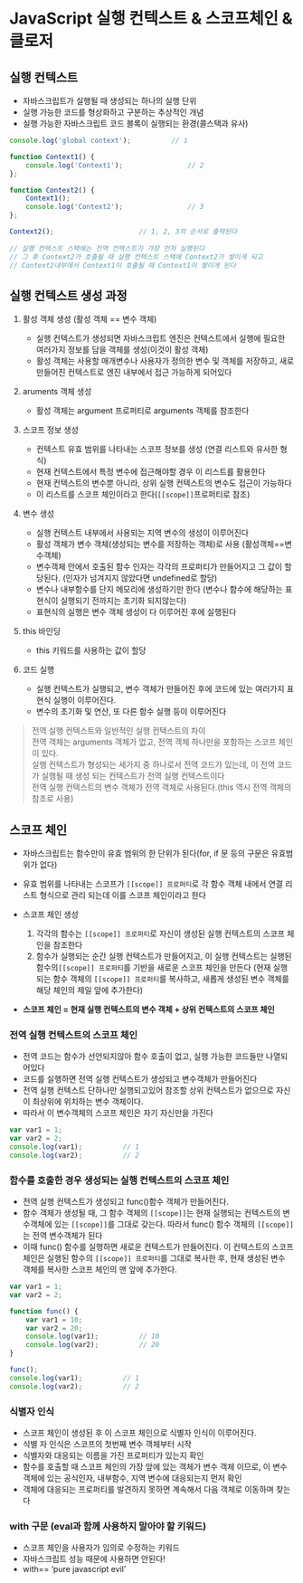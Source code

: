 # JavaScript 실행 컨텍스트 & 스코프체인 & 클로저

## 실행 컨텍스트
* 자바스크립트가 실행될 때 생성되는 하나의 실행 단위
* 실행 가능한 코드를 형상화하고 구분하는 추상적인 개념
* 실행 가능한 자바스크립트 코드 블록이 실행되는 환경(콜스택과 유사)

``` javascript
console.log('global context');			// 1

function Context1() {
	console.log('Context1');				// 2
};

function Context2() {
	Context1();
	console.log('Context2');				// 3
};

Context2();						// 1, 2, 3의 순서로 출력된다
	
// 실행 컨텍스트 스택에는 전역 컨텍스트가 가장 먼저 실행된다
// 그 후 Context2가 호출될 때 실행 컨텍스트 스택에 Context2가 쌓이게 되고
// Context2내부에서 Context1이 호출될 때 Context1이 쌓이게 된다
```

## 실행 컨텍스트 생성 과정
1. 활성 객체 생성 (활성 객체 == 변수 객체)
	* 실행 컨텍스트가 생성되면 자바스크립트 엔진은 컨텍스트에서 실행에 필요한 여러가지 정보를 담을 객체를 생성(이것이 활성 객체)
	* 활성 객체는 사용할 매개변수나 사용자가 정의한 변수 및 객체를 저장하고, 새로 만들어진 컨텍스트로 엔진 내부에서 접근 가능하게 되어있다

2. aruments 객체 생성
	* 활성 객체는 argument 프로퍼티로  arguments 객체를 참조한다

3. 스코프 정보 생성
	* 컨텍스트 유효 범위를 나타내는 스코프 정보를 생성 (연결 리스트와 유사한 형식)
	* 현재 컨텍스트에서 특정 변수에 접근해야할 경우 이 리스트를 활용한다
	* 현재 컨텍스트의 변수뿐 아니라, 상위 실행 컨텍스트의 변수도 접근이 가능하다
	* 이 리스트를 스코프 체인이라고 한다(`[[scope]]`프로퍼티로 참조)

4. 변수 생성
	* 실행 컨텍스트 내부에서 사용되는 지역 변수의 생성이 이루어진다
	* 활성 객체가 변수 객체(생성되는 변수를 저장하는 객체)로 사용 (활성객체==변수객체)
	* 변수객체 안에서 호출된 함수 인자는 각각의 프로퍼티가 만들어지고 그 값이 할당된다. (인자가 넘겨지지 않았다면 undefined로 할당)
	* 변수나 내부함수를 단지 메모리에 생성하기만 한다 (변수나 함수에 해당하는 표현식이 실행되기 전까지는 초기화 되지않는다)
	* 표현식의 실행은 변수 객체 생성이 다 이루어진 후에 실행된다


5. this 바인딩
	* 	this 키워드를 사용하는 값이 할당

6. 코드 실행
	* 	실행 컨텍스트가 실행되고, 변수 객체가 만들어진 후에 코드에 있는 여러가지 표현식 실행이 이루어진다.
	* 	변수의 초기화 및 연산, 또 다른 함수 실행 등이 이루어진다
	
> 전역 실행 컨텍스트와 일반적인 실행 컨텍스트의 차이  
> 전역 객체는 arguments 객체가 없고, 전역 객체 하나만을 포함하는 스코프 체인이 있다.  
> 실행 컨텍스트가 형성되는 세가지 중 하나로서 전역 코드가 있는데, 이 전역 코드가 실행될 때 생성 되는 컨텍스트가 전역 실행 컨텍스트이다  
> 전역 실행 컨텍스트의 변수 객체가 전역 객체로 사용된다.(this 역시 전역 객체의 참조로 사용)  



## 스코프 체인
* 자바스크립트는 함수만이 유효 범위의 한 단위가 된다(for, if 문 등의 구문은 유효범위가 없다)
* 유효 범위를 나타내는 스코프가 `[[scope]] 프로퍼티`로 각 함수 객체 내에서 연결 리스트 형식으로 관리 되는데 이를 스코프 체인이라고 한다
* 스코프 체인 생성
	1. 각각의 함수는 `[[scope]] 프로퍼티`로 자신이 생성된 실행 컨텍스트의 스코프 체인을 참조한다
	2. 함수가 실행되는 순간 실행 컨텍스트가 만들어지고, 이 실행 컨텍스트는 실행된 함수의`[[scope]] 프로퍼티`를 기반을 새로운 스코프 체인을 만든다 (현재 실행되는 함수 객체의 `[[scope]] 프로퍼티`를 복사하고, 새롭게 생성된 변수 객체를 해당 체인의 제일 앞에 추가한다)

* **스코프 체인 = 현재 실행 컨텍스트의 변수 객체 + 상위 컨텍스트의 스코프 체인**


### 전역 실행 컨텍스트의 스코프 체인

* 전역 코드는 함수가 선언되지않아 함수 호출이 없고, 실행 가능한 코드들만 나열되어있다
* 코드를 실행하면 전역 실행 컨텍스트가 생성되고 변수객체가 만들어진다
* 전역 실행 컨텍스트 단하나만 실행되고있어 참조할 상위 컨텍스트가 없으므로 자신이 최상위에 위치하는 변수 객체이다.
* 따라서 이 변수객체의 스코프 체인은 자기 자신만을 가진다
``` javascript
var var1 = 1;
var var2 = 2;
console.log(var1);			// 1
console.log(var2);			// 2
```


### 함수를 호출한 경우 생성되는 실행 컨텍스트의 스코프 체인
* 전역 실행 컨텍스트가 생성되고 func()함수 객체가 만들어진다.
* 함수 객체가 생성될 때, 그 함수 객체의 `[[scope]]`는 현재 실행되는 컨텍스트의 변수객체에 있는 `[[scope]]`를 그대로 갖는다. 따라서 func() 함수 객체의 `[[scope]]`는 전역 변수객체가 된다
* 이때 func() 함수를 실행하면 새로운 컨텍스트가 만들어진다. 이 컨텍스트의 스코프 체인은 실행된 함수의 `[[scope]] 프로퍼티`를 그대로 복사한 후, 현재 생성된 변수 객체를 복사한 스코프 체인의 맨 앞에 추가한다.
``` javascript
var var1 = 1;
var var2 = 2;

function func() {
	var var1 = 10;
	var var2 = 20;
	console.log(var1);			// 10
	console.log(var2);			// 20
}

func();
console.log(var1);			// 1
console.log(var2);			// 2
```

### 식별자 인식
* 스코프 체인이 생성된 후 이 스코프 체인으로 식별자 인식이 이루어진다.
* 식별 자 인식은 스코프의 첫번째 변수 객체부터 시작
* 식별자와 대응되는 이름을 가진 프로퍼티가 있는지 확인
* 함수를 호출할 때 스코프 체인의 가장 앞에 있는 객체가 변수 객체 이므로, 이 변수 객체에 있는 공식인자, 내부함수, 지역 변수에 대응되는지 먼저 확인
* 객체에 대응되는 프로퍼티를 발견하지 못하면 계속해서 다음 객체로 이동하며 찾는다


### with 구문 (eval과 함께 사용하지 말아야 할 키워드)
* 스코프 체인을 사용자가 임의로 수정하는 키워드
* 자바스크립트 성능 때문에 사용하면 안된다!
* with== ‘pure javascript evil’




